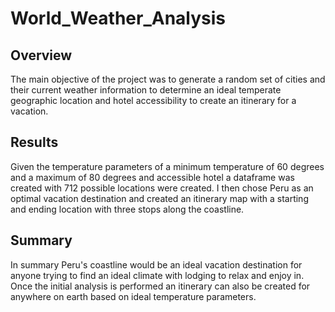 # World_Weather_Analysis
## Overview
The main objective of the project was to generate a random set of cities and their current weather information to determine an ideal temperate geographic location and hotel accessibility to create an itinerary for a vacation. 
## Results
Given the temperature parameters of a minimum temperature of 60 degrees and a maximum of 80 degrees and accessible hotel a dataframe was created with 712 possible locations were created. I then chose Peru as an optimal vacation destination and created an itinerary map with a starting and ending location with three stops along the coastline. 
## Summary 
In summary Peru's coastline would be an ideal vacation destination for anyone trying to find an ideal climate with lodging to relax and enjoy in. Once the initial analysis is performed an itinerary can also be created for anywhere on earth based on ideal temperature parameters. 



